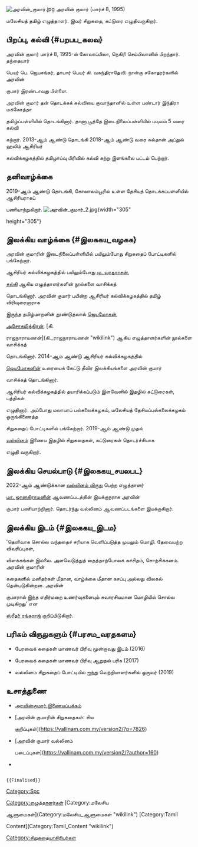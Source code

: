 ![](அரவின்_குமார்.jpg "அரவின்_குமார்.jpg") அரவின் குமார் (மார்ச் 8, 1995)
மலேசியத் தமிழ் எழுத்தாளர். இவர் சிறுகதை, கட்டுரை எழுதிவருகிறார்.

## பிறப்பு, கல்வி {#பறபப_கலவ}

அரவின் குமார் மார்ச் 8, 1995-ல் கோலாப்பிலா, நெகிரி செம்பிலானில் பிறந்தார். தந்தையார்
பெயர் பெ. ஜெயசங்கர், தாயார் பெயர் கி. வசுந்திராதேவி. நான்கு சகோதரர்களில் அரவின்
குமார் இரண்டாவது பிள்ளை.

அரவின் குமார் தன் தொடக்கக் கல்வியை குவாந்தானில் உள்ள பண்டார் இந்திரா மக்கோத்தா
தமிழ்ப்பள்ளியில் தொடங்கினார். தானா பூத்தே இடைநிலைப்பள்ளியில் படிவம் 5 வரை கல்வி
கற்றார். 2013-ஆம் ஆண்டு தொடங்கி 2018-ஆம் ஆண்டு வரை சுல்தான் அப்துல் ஹலிம் ஆசிரியர்
கல்விக்கழகத்தில் தமிழாய்வு பிரிவில் கல்வி கற்று இளங்கலை பட்டம் பெற்றார்.

## தனிவாழ்க்கை

2019-ஆம் ஆண்டு தொடங்கி, கோலாலம்பூரில் உள்ள தேசியத் தொடக்கப்பள்ளியில் ஆசிரியராகப்
பணியாற்றுகிறார். ![](அரவின்_குமார்_2.jpg "அரவின்_குமார்_2.jpg"){width="305"
height="305"}

## இலக்கிய வாழ்க்கை {#இலககய_வழகக}

அரவின் குமாரின் இடைநிலைப்பள்ளியில் பயிலும்போது சிறுகதைப் போட்டிகளில் பங்கேற்றார்.
ஆசிரியர் கல்விக்கழகத்தில் பயிலும்போது [மு. வரதராசன்](மு._வரதராசன் "wikilink"),
[கல்கி](கல்கி_(எழுத்தாளர்) "wikilink") ஆகிய எழுத்தாளர்களின் நூல்களை வாசிக்கத்
தொடங்கினார். அரவின் குமார் பயின்ற ஆசிரியர் கல்விக்கழகத்தில் தமிழ் விரிவுரைஞராக
இருந்த தமிழ்மாறனின் தூண்டுதலால் [ஜெயமோகன்](ஜெயமோகன் "wikilink"),
[அசோகமித்திரன்](அசோகமித்திரன் "wikilink"), [கி.
ராஜநாராயணன்](கி._ராஜநாராயணன் "wikilink") ஆகிய எழுத்தாளர்களின் நூல்களை வாசிக்கத்
தொடங்கினார். 2014-ஆம் ஆண்டு ஆசிரியர் கல்விக்கழகத்தில்
[ஜெயமோகனின்](ஜெயமோகன் "wikilink") உரையைக் கேட்டு தீவிர இலக்கியங்களை அரவின் குமார்
வாசிக்கத் தொடங்கினார்.

ஆசிரியர் கல்விக்கழகத்தில் தயாரிக்கப்படும் இளவேனில் இதழில் கட்டுரைகள், பத்திகள்
எழுதினார். அப்போது மலாயாப் பல்கலைக்கழகம், மலேசியத் தேசியப்பல்கலைக்கழகம் ஒருங்கிணைத்த
சிறுகதைப் போட்டிகளில் பங்கேற்றார். 2019-ஆம் ஆண்டு முதல்
[வல்லினம்](வல்லினம் "wikilink") இணைய இதழில் சிறுகதைகள், கட்டுரைகள் தொடர்ச்சியாக
எழுதி வருகிறார்.

## இலக்கிய செயல்பாடு {#இலககய_சயலபட}

2022-ஆம் ஆண்டுக்கான [வல்லினம் விருது](வல்லினம்_விருது "wikilink") பெற்ற எழுத்தாளர்
[மா. ஜானகிராமனின்](மா._ஜானகிராமன் "wikilink") ஆவணப்படத்தின் இயக்குநராக அரவின்
குமார் பணியாற்றினார். தொடர்ந்து வல்லினம் ஆவணப்படங்களை இயக்குகிறார்.

## இலக்கிய இடம் {#இலககய_இடம}

'தெளிவாக சொல்ல வந்ததைச் சரியாக வெளிப்படுத்த முயலும் மொழி. தேவையற்ற விவரிப்புகள்,
விளக்கங்கள் இல்லை. அளவெடுத்துத் தைத்தாற்போலக் கச்சிதம், சொற்சிக்கனம். அரவின் குமாரின்
கதைகளில் மனிதர்கள் மீதான, வாழ்க்கை மீதான கசப்பு அல்லது விலகல் தென்படுகின்றன. அரவின்
குமாரால் இந்த எதிர்மறை உணர்வுகளையும் சுவாரசியமான மொழியில் சொல்ல முடிகிறது' என
[ஸ்ரீதர் ரங்கராஜ்](ஸ்ரீதர்_ரங்கராஜ் "wikilink") குறிப்பிடுகிறார்.

## பரிசும் விருதுகளும் {#பரசம_வரதகளம}

-   பேரவைக் கதைகள் மாணவர் பிரிவு மூன்றாவது இடம் (2016)
-   பேரவைக் கதைகள் மாணவர் பிரிவு ஆறுதல் பரிசு (2017)
-   வல்லினம் சிறுகதைப் போட்டியில் ஐந்து வெற்றியாளர்களில் ஒருவர் (2019)

## உசாத்துணை

-   [அரவின்குமார் இணையப்பக்கம்](https://aravinpages.blogspot.com/)
-   [அரவின் குமாரின் சிறுகதைகள்: சில
    குறிப்புகள்](https://vallinam.com.my/version2/?p=7826)
-   [அரவின் குமார் வல்லினம்
    படைப்புகள்](https://vallinam.com.my/version2/?author=160)
-   

```{=mediawiki}
{{Finalised}}
```
[Category:Spc](Category:Spc "wikilink")
[Category:எழுத்தாளர்கள்](Category:எழுத்தாளர்கள் "wikilink") [Category:மலேசிய
ஆளுமைகள்](Category:மலேசிய_ஆளுமைகள் "wikilink") [Category:Tamil
Content](Category:Tamil_Content "wikilink")
[Category:சிறுகதையாசிரியர்கள்](Category:சிறுகதையாசிரியர்கள் "wikilink")
